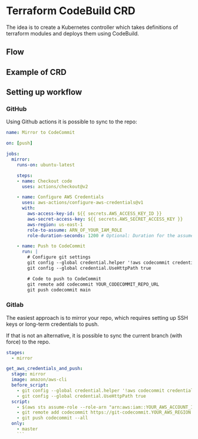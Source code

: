 
# Terraform CodeBuild CRD

The idea is to create a Kubernetes controller which takes definitions of terraform modules and deploys them using CodeBuild.



## Flow


## Example of CRD

## Setting up workflow

### GitHub

Using Github actions it is possible to sync to the repo:

```yaml
name: Mirror to CodeCommit

on: [push]

jobs:
  mirror:
    runs-on: ubuntu-latest

    steps:
    - name: Checkout code
      uses: actions/checkout@v2

    - name: Configure AWS Credentials
      uses: aws-actions/configure-aws-credentials@v1
      with:
        aws-access-key-id: ${{ secrets.AWS_ACCESS_KEY_ID }}
        aws-secret-access-key: ${{ secrets.AWS_SECRET_ACCESS_KEY }}
        aws-region: us-east-1
        role-to-assume: ARN_OF_YOUR_IAM_ROLE
        role-duration-seconds: 1200 # Optional: Duration for the assumed role credentials

    - name: Push to CodeCommit
      run: |
        # Configure git settings
        git config --global credential.helper '!aws codecommit credential-helper $@'
        git config --global credential.UseHttpPath true

        # Code to push to CodeCommit
        git remote add codecommit YOUR_CODECOMMIT_REPO_URL
        git push codecommit main
```

### Gitlab

The easiest approach is to mirror your repo, which requires setting up SSH keys or long-term credentials to push.

If that is not an alternative, it is possible to sync the current branch (with force) to the repo.

```yaml
stages:
  - mirror

get_aws_credentials_and_push:
  stage: mirror
  image: amazon/aws-cli
  before_script:
    - git config --global credential.helper '!aws codecommit credential-helper $@'
    - git config --global credential.UseHttpPath true
  script:
    - $(aws sts assume-role --role-arn "arn:aws:iam::YOUR_AWS_ACCOUNT_ID:role/YOUR_ROLE_NAME" --role-session-name "GitLabCodeCommitSession" --query 'Credentials.[AccessKeyId,SecretAccessKey,SessionToken]' --output text | awk '{ print "export AWS_ACCESS_KEY_ID="$1"\nexport AWS_SECRET_ACCESS_KEY="$2"\nexport AWS_SESSION_TOKEN="$3 }')
    - git remote add codecommit https://git-codecommit.YOUR_AWS_REGION.amazonaws.com/v1/repos/YOUR_REPO_NAME
    - git push codecommit --all
  only:
    - master
    ```